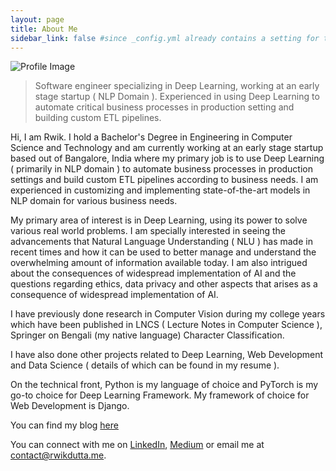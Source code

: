 ```yaml
---
layout: page
title: About Me
sidebar_link: false #since _config.yml already contains a setting for this
---
```



![Profile Image](/rwikdutta.me/assets/images/IMG-20180712-WA0015~2.jpg "Profile Image")

>Software engineer specializing in Deep Learning, working at an early stage startup ( NLP Domain ). Experienced in using Deep Learning to automate critical business processes in production setting and building custom ETL pipelines.  


Hi, I am Rwik. I hold a Bachelor's Degree in Engineering in Computer Science and Technology and am currently working at an early stage startup based out of Bangalore, India where my primary job is to use Deep Learning ( primarily in NLP domain ) to automate business processes in production settings and build custom ETL pipelines according to business needs. I am experienced in customizing and implementing state-of-the-art models in NLP domain for various business needs.

My primary area of interest is in Deep Learning, using its power to solve various real world problems. I am specially interested in seeing the advancements that Natural Language Understanding ( NLU ) has made in recent times and how it can be used to better manage and understand the overwhelming amount of information available today. I am also intrigued about the consequences of widespread implementation of AI and the questions regarding ethics, data privacy and other aspects that arises as a consequence of widespread implementation of AI. 

I have previously done research in Computer Vision during my college years which have been published in LNCS ( Lecture Notes in Computer Science ), Springer on Bengali (my native language) Character Classification. 

I have also done other projects related to Deep Learning, Web Development and Data Science ( details of which can be found in my resume ). 

On the technical front, Python is my language of choice and PyTorch is my go-to choice for Deep Learning Framework. My framework of choice for Web Development is Django.

You can find my blog [here](/blog/)

You can connect with me on [LinkedIn](https://www.linkedin.com/in/rwikdutta/), [Medium](https://medium.com/@rwikdutta) or email me at [contact@rwikdutta.me](contact@rwikdutta.me). 